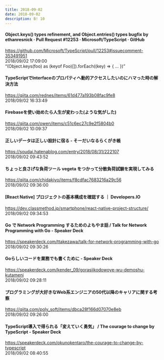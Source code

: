 ```yaml
---
title: 2018-09-02
date: 2018-09-02
description: B! 10
---
```


#### Object.keys() types refinement, and Object.entries() types bugfix by ethanresnick · Pull Request #12253 · Microsoft/TypeScript · GitHub
https://github.com/Microsoft/TypeScript/pull/12253#issuecomment-353491951<br>
2018/09/02 17:09:00<br>
“(Object.keys(foo) as (keyof Foo)[]).forEach((key) => { ... })”


#### TypeScriptでInterfaceのプロパティへ動的アクセスしたいのにハマった時の解決方法
https://qiita.com/rednes/items/61d477a193b08fac9fe8<br>
2018/09/02 16:33:49<br>


#### Firebaseを使い始めたら人生が変わった(ような気がした)
https://qiita.com/owen/items/c51c6ec27c9e2f5804b0<br>
2018/09/02 10:09:37<br>


#### 正しいデータは正しい設計に宿る - そーだいなるらくがき帳
https://soudai.hatenablog.com/entry/2018/08/31/222107<br>
2018/09/02 09:43:52<br>


#### ちょっと良さげな負荷ツール vegeta をつかって分散負荷試験を実現してみる
https://qiita.com/chidakiyo/items/f8cdfac7683216a29c56<br>
2018/09/02 09:36:00<br>


#### [React Native] プロジェクトの基本構成を確認する ｜ Developers.IO
https://dev.classmethod.jp/smartphone/react-native-project-structure/<br>
2018/09/02 09:34:53<br>


#### Go で Network Programming するためのよもやま話 / Talk for Network Programming with Go - Speaker Deck
https://speakerdeck.com/ttakezawa/talk-for-network-programming-with-go<br>
2018/09/02 09:30:26<br>


#### Goらしいコードを業務でも書くために - Speaker Deck
https://speakerdeck.com/kender_09/gorasiikodowoye-wu-demoshu-kutameni<br>
2018/09/02 09:28:11<br>


#### プログラミングが大好きなWeb系エンジニアの50代以降のキャリアに関する考察
https://qiita.com/poly_soft/items/dbca28f166d07070e8eb<br>
2018/09/02 09:26:00<br>


#### TypeScript導入で得られる「変えていく勇気」 / The courage to change by TypeScript - Speaker Deck
https://speakerdeck.com/okunokentaro/the-courage-to-change-by-typescript<br>
2018/09/02 08:40:55<br>


